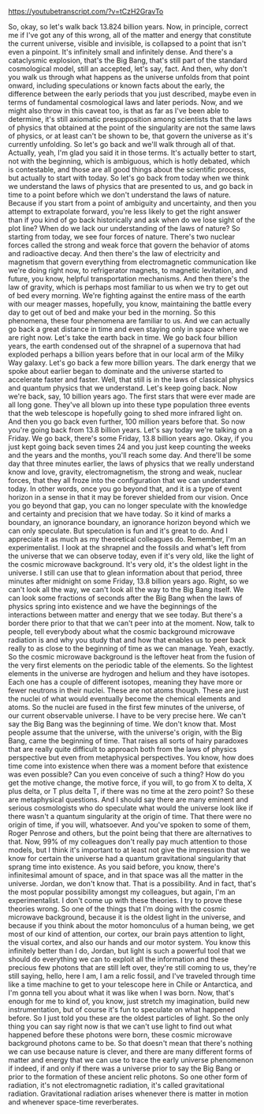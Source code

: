 https://youtubetranscript.com/?v=tCzH2GravTo

 So, okay, so let's walk back 13.824 billion years. Now, in principle, correct me if I've got any of this wrong, all of the matter and energy that constitute the current universe, visible and invisible, is collapsed to a point that isn't even a pinpoint. It's infinitely small and infinitely dense. And there's a cataclysmic explosion, that's the Big Bang, that's still part of the standard cosmological model, still an accepted, let's say, fact. And then, why don't you walk us through what happens as the universe unfolds from that point onward, including speculations or known facts about the early, the difference between the early periods that you just described, maybe even in terms of fundamental cosmological laws and later periods. Now, and we might also throw in this caveat too, is that as far as I've been able to determine, it's still axiomatic presupposition among scientists that the laws of physics that obtained at the point of the singularity are not the same laws of physics, or at least can't be shown to be, that govern the universe as it's currently unfolding. So let's go back and we'll walk through all of that. Actually, yeah, I'm glad you said it in those terms. It's actually better to start, not with the beginning, which is ambiguous, which is hotly debated, which is contestable, and those are all good things about the scientific process, but actually to start with today. So let's go back from today when we think we understand the laws of physics that are presented to us, and go back in time to a point before which we don't understand the laws of nature. Because if you start from a point of ambiguity and uncertainty, and then you attempt to extrapolate forward, you're less likely to get the right answer than if you kind of go back historically and ask when do we lose sight of the plot line? When do we lack our understanding of the laws of nature? So starting from today, we see four forces of nature. There's two nuclear forces called the strong and weak force that govern the behavior of atoms and radioactive decay. And then there's the law of electricity and magnetism that govern everything from electromagnetic communication like we're doing right now, to refrigerator magnets, to magnetic levitation, and future, you know, helpful transportation mechanisms. And then there's the law of gravity, which is perhaps most familiar to us when we try to get out of bed every morning. We're fighting against the entire mass of the earth with our meager masses, hopefully, you know, maintaining the battle every day to get out of bed and make your bed in the morning. So this phenomena, these four phenomena are familiar to us. And we can actually go back a great distance in time and even staying only in space where we are right now. Let's take the earth back in time. We go back four billion years, the earth condensed out of the shrapnel of a supernova that had exploded perhaps a billion years before that in our local arm of the Milky Way galaxy. Let's go back a few more billion years. The dark energy that we spoke about earlier began to dominate and the universe started to accelerate faster and faster. Well, that still is in the laws of classical physics and quantum physics that we understand. Let's keep going back. Now we're back, say, 10 billion years ago. The first stars that were ever made are all long gone. They've all blown up into these type population three events that the web telescope is hopefully going to shed more infrared light on. And then you go back even further, 100 million years before that. So now you're going back from 13.8 billion years. Let's say today we're talking on a Friday. We go back, there's some Friday, 13.8 billion years ago. Okay, if you just kept going back seven times 24 and you just keep counting the weeks and the years and the months, you'll reach some day. And there'll be some day that three minutes earlier, the laws of physics that we really understand know and love, gravity, electromagnetism, the strong and weak, nuclear forces, that they all froze into the configuration that we can understand today. In other words, once you go beyond that, and it is a type of event horizon in a sense in that it may be forever shielded from our vision. Once you go beyond that gap, you can no longer speculate with the knowledge and certainty and precision that we have today. So it kind of marks a boundary, an ignorance boundary, an ignorance horizon beyond which we can only speculate. But speculation is fun and it's great to do. And I appreciate it as much as my theoretical colleagues do. Remember, I'm an experimentalist. I look at the shrapnel and the fossils and what's left from the universe that we can observe today, even if it's very old, like the light of the cosmic microwave background. It's very old, it's the oldest light in the universe. I still can use that to glean information about that period, three minutes after midnight on some Friday, 13.8 billion years ago. Right, so we can't look all the way, we can't look all the way to the Big Bang itself. We can look some fractions of seconds after the Big Bang when the laws of physics spring into existence and we have the beginnings of the interactions between matter and energy that we see today. But there's a border there prior to that that we can't peer into at the moment. Now, talk to people, tell everybody about what the cosmic background microwave radiation is and why you study that and how that enables us to peer back really to as close to the beginning of time as we can manage. Yeah, exactly. So the cosmic microwave background is the leftover heat from the fusion of the very first elements on the periodic table of the elements. So the lightest elements in the universe are hydrogen and helium and they have isotopes. Each one has a couple of different isotopes, meaning they have more or fewer neutrons in their nuclei. These are not atoms though. These are just the nuclei of what would eventually become the chemical elements and atoms. So the nuclei are fused in the first few minutes of the universe, of our current observable universe. I have to be very precise here. We can't say the Big Bang was the beginning of time. We don't know that. Most people assume that the universe, with the universe's origin, with the Big Bang, came the beginning of time. That raises all sorts of hairy paradoxes that are really quite difficult to approach both from the laws of physics perspective but even from metaphysical perspectives. You know, how does time come into existence when there was a moment before that existence was even possible? Can you even conceive of such a thing? How do you get the motive change, the motive force, if you will, to go from X to delta, X plus delta, or T plus delta T, if there was no time at the zero point? So these are metaphysical questions. And I should say there are many eminent and serious cosmologists who do speculate what would the universe look like if there wasn't a quantum singularity at the origin of time. That there were no origin of time, if you will, whatsoever. And you've spoken to some of them, Roger Penrose and others, but the point being that there are alternatives to that. Now, 99% of my colleagues don't really pay much attention to those models, but I think it's important to at least not give the impression that we know for certain the universe had a quantum gravitational singularity that sprang time into existence. As you said before, you know, there's infinitesimal amount of space, and in that space was all the matter in the universe. Jordan, we don't know that. That is a possibility. And in fact, that's the most popular possibility amongst my colleagues, but again, I'm an experimentalist. I don't come up with these theories. I try to prove these theories wrong. So one of the things that I'm doing with the cosmic microwave background, because it is the oldest light in the universe, and because if you think about the motor homonculus of a human being, we get most of our kind of attention, our cortex, our brain pays attention to light, the visual cortex, and also our hands and our motor system. You know this infinitely better than I do, Jordan, but light is such a powerful tool that we should do everything we can to exploit all the information and these precious few photons that are still left over, they're still coming to us, they're still saying, hello, here I am, I am a relic fossil, and I've traveled through time like a time machine to get to your telescope here in Chile or Antarctica, and I'm gonna tell you about what it was like when I was born. Now, that's enough for me to kind of, you know, just stretch my imagination, build new instrumentation, but of course it's fun to speculate on what happened before. So I just told you these are the oldest particles of light. So the only thing you can say right now is that we can't use light to find out what happened before these photons were born, these cosmic microwave background photons came to be. So that doesn't mean that there's nothing we can use because nature is clever, and there are many different forms of matter and energy that we can use to trace the early universe phenomenon if indeed, if and only if there was a universe prior to say the Big Bang or prior to the formation of these ancient relic photons. So one other form of radiation, it's not electromagnetic radiation, it's called gravitational radiation. Gravitational radiation arises whenever there is matter in motion and whenever space-time reverberates.